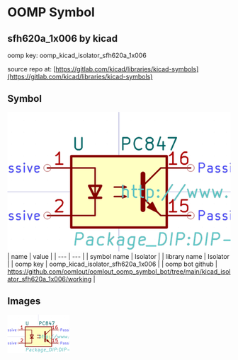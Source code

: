 # OOMP Symbol  
## sfh620a_1x006  by kicad  
  
oomp key: oomp_kicad_isolator_sfh620a_1x006  
  
source repo at: [https://gitlab.com/kicad/libraries/kicad-symbols](https://gitlab.com/kicad/libraries/kicad-symbols)  
## Symbol  
  
[![working.png](working_600.png)](working.png)  
| name | value | 
| --- | --- | 
| symbol name | Isolator | 
| library name | Isolator | 
| oomp key | oomp_kicad_isolator_sfh620a_1x006 | 
| oomp bot github | https://github.com/oomlout/oomlout_oomp_symbol_bot/tree/main/kicad_isolator_sfh620a_1x006/working | 
## Images  
  
[![working.png](working_140.png)](working.png)  
